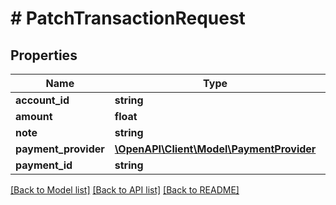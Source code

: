 # # PatchTransactionRequest

## Properties

Name | Type | Description | Notes
------------ | ------------- | ------------- | -------------
**account_id** | **string** |  | [optional]
**amount** | **float** |  | [optional]
**note** | **string** |  | [optional]
**payment_provider** | [**\OpenAPI\Client\Model\PaymentProvider**](PaymentProvider.md) |  | [optional]
**payment_id** | **string** |  | [optional]

[[Back to Model list]](../../README.md#models) [[Back to API list]](../../README.md#endpoints) [[Back to README]](../../README.md)
